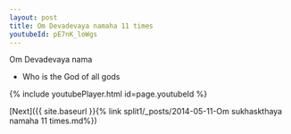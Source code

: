```yaml
---
layout: post
title: Om Devadevaya namaha 11 times
youtubeId: pE7nK_loWgs
---
```

 
 
Om Devadevaya nama 
 
 -  Who is the God of all gods 
 
  
 
  
 
 
 
 
 
 


{% include youtubePlayer.html id=page.youtubeId %}
 
[Next]({{ site.baseurl }}{% link  split1/_posts/2014-05-11-Om sukhaskthaya namaha 11 times.md%})
 
